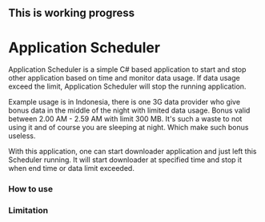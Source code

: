 
## This is working progress

# Application Scheduler

Application Scheduler is a simple C# based application to start and stop other application based on time and monitor 
data usage. If data usage exceed the limit, Application Scheduler will stop the running application.

Example usage is in Indonesia, there is one 3G data provider who give bonus data in the middle 
of the night with limited data usage. Bonus valid between 2.00 AM - 2.59 AM
with limit 300 MB. It's such a waste to not using it and of course you are sleeping at night.
Which make such bonus useless.

With this application, one can start downloader application and just left this Scheduler running. 
It will start downloader at specified time and stop it when end time or data limit exceeded.

### How to use

### Limitation
